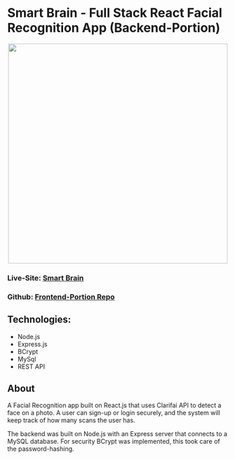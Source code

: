 # Smart Brain - Full Stack React Facial Recognition App (Backend-Portion)

<p align="center">
   <img src="https://personal-portfolio-2020.s3.amazonaws.com/face-recognition.png" width=500px>
<p/>

### Live-Site: [Smart Brain](https://5f50823e1b7c838b61b74d83--face-recognition-react-app.netlify.app/)
### Github: [Frontend-Portion Repo](https://github.com/SaboyaDev/Smart-Brain)

## Technologies:

- Node.js
- Express.js
- BCrypt
- MySql
- REST API

## About

 A Facial Recognition app built on React.js that uses Clarifai API to detect a face on a photo. A user can sign-up or login securely, and the system will keep track of how many scans the user has.

The backend was built on Node.js with an Express server that connects to a MySQL database. For security BCrypt was implemented, this took care of the password-hashing. 
